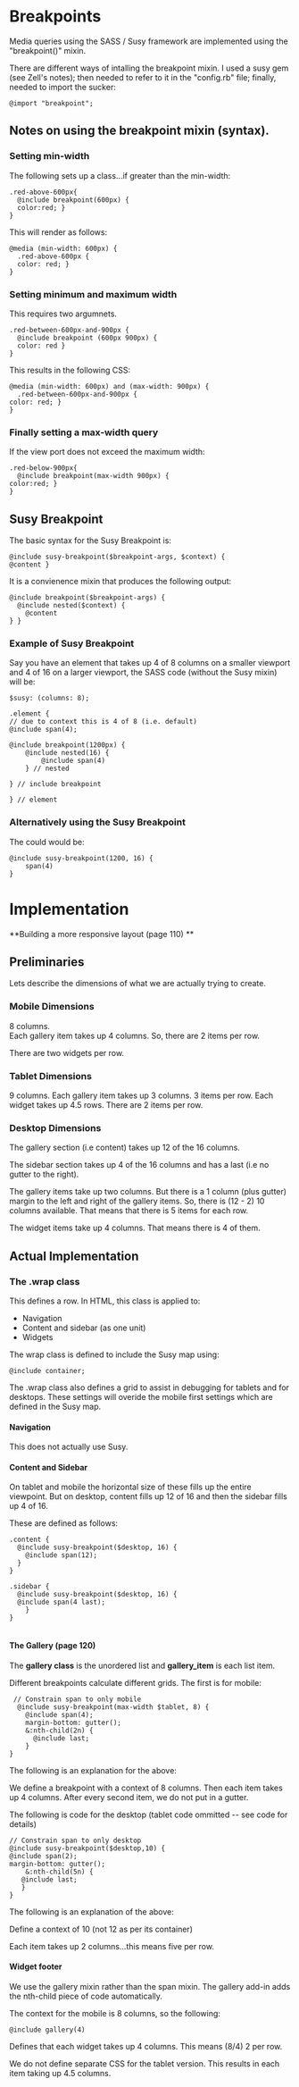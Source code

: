 # Breakpoints
Media queries using the SASS / Susy framework are implemented using the "breakpoint()" mixin. 

There are different ways of intalling the breakpoint mixin.  I used a susy gem (see Zell's notes); then needed to refer to it in the "config.rb" file; finally, needed to import the sucker: 

```
@import "breakpoint";
```

## Notes on using the breakpoint mixin (syntax).

### Setting min-width
The following sets up a class...if greater than the min-width:

```
.red-above-600px{  @include breakpoint(600px) {  color:red; }}
```
This will render as follows:

```
@media (min-width: 600px) {  .red-above-600px {  color: red; }}
```

### Setting minimum and maximum width
This requires two argumnets.

```
.red-between-600px-and-900px {  @include breakpoint (600px 900px) {  color: red }}
```
This results in the following CSS:

```
@media (min-width: 600px) and (max-width: 900px) {  .red-between-600px-and-900px {color: red; }}
```

### Finally setting a max-width query
If the view port does not exceed the maximum width:

```
.red-below-900px{  @include breakpoint(max-width 900px) {color:red; }}
```

## Susy Breakpoint
The basic syntax for the Susy Breakpoint is:

```
@include susy-breakpoint($breakpoint-args, $context) {@content }
```

It is a convienence mixin that produces the following output:

```
@include breakpoint($breakpoint-args) {  @include nested($context) {    @content} }
```

### Example of Susy Breakpoint
Say you have an element that takes up 4 of 8 columns on a smaller viewport and 4 of 16 on a larger viewport, the SASS code (without the Susy mixin) will be:

```
$susy: (columns: 8);

.element {
// due to context this is 4 of 8 (i.e. default)
@include span(4);

@include breakpoint(1200px) {
	@include nested(16) {
		@include span(4)
	} // nested

} // include breakpoint

} // element

```
### Alternatively using the Susy Breakpoint
The could would be:

```
@include susy-breakpoint(1200, 16) {
	span(4)
} 

```
# Implementation
**Building a more responsive layout (page 110) **

## Preliminaries
Lets describe the dimensions of what we are actually trying to create.

### Mobile Dimensions
8 columns.  
Each gallery item takes up 4 columns. So, there are 2 items per row.

There are two widgets per row.    

### Tablet Dimensions
9 columns.
Each gallery item takes up 3 columns.  3 items per row.
Each widget takes up 4.5 rows. There are 2 items per row.

### Desktop Dimensions
The gallery section (i.e content) takes up 12 of the 16 columns. 

The sidebar section takes up 4 of the 16 columns and has a last (i.e no gutter to the right). 

The gallery items take up two columns.  But there is a 1 column (plus gutter) margin to the left and right of the gallery items.  So, there is (12 - 2) 10 columns available. That means that there is 5 items for each row. 

The widget items take up 4 columns.  That means there is 4 of them. 

## Actual Implementation

### The .wrap class
This defines a row. In HTML, this class is applied to: 

* Navigation
* Content and sidebar (as one unit) 
* Widgets

The wrap class is defined to include the Susy map using: 

```
@include container;

``` 
The .wrap class also defines a grid to assist in debugging for tablets
and for desktops.  These settings will overide the mobile first settings which are defined in the Susy map.

#### Navigation
This does not actually use Susy.

#### Content and Sidebar
On tablet and mobile the horizontal size of these fills up the entire viewpoint. But on desktop, content fills up 12 of 16 and then the sidebar fills up 4 of 16.  

These are defined as follows:


```
.content {
  @include susy-breakpoint($desktop, 16) {
    @include span(12);
  }
}

.sidebar {
  @include susy-breakpoint($desktop, 16) {
  @include span(4 last);
	}
}
  
```

#### The Gallery (page 120)
The **gallery class** is the unordered list and **gallery_item**
is each list item. 

Different breakpoints calculate different grids.  The first is for mobile:

```
 // Constrain span to only mobile  @include susy-breakpoint(max-width $tablet, 8) {    @include span(4);    margin-bottom: gutter();    &:nth-child(2n) {      @include last;    }}

```

The following is an explanation for the above:

We define a breakpoint with a context of 8 columns.  Then each item takes up 4 columns. After every second item, we do not put in a gutter.

The following is code for the desktop (tablet code ommitted -- see code for details)

```
// Constrain span to only desktop
@include susy-breakpoint($desktop,10) {
@include span(2);
margin-bottom: gutter();
	&:nth-child(5n) {
   @include last;
   }
}

```
The following is an explanation of the above:

Define a context of 10 (not 12 as per its container)

Each item takes up 2 columns...this means five per row.

#### Widget footer
We use the gallery mixin rather than the span mixin. The gallery add-in adds the nth-child piece of code automatically.

The context for the mobile is 8 columns, so the following:

```
@include gallery(4)

```
Defines that each widget takes up 4 columns.  This means (8/4) 2 per row.

We do not define separate CSS for the tablet version. This results in each item taking up 4.5 columns.










